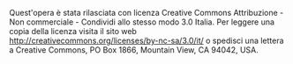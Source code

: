 Quest'opera è stata rilasciata con licenza Creative Commons Attribuzione - Non commerciale - Condividi allo stesso modo 3.0 Italia.
Per leggere una copia della licenza visita il sito web http://creativecommons.org/licenses/by-nc-sa/3.0/it/
o spedisci una lettera a Creative Commons, PO Box 1866, Mountain View, CA 94042, USA.
